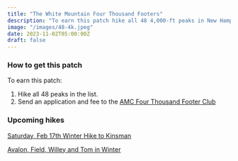 ```yaml
---
title: "The White Mountain Four Thousand Footers"
description: "To earn this patch hike all 48 4,000-ft peaks in New Hampshire"
image: "/images/48-4k.jpeg"
date: 2023-11-02T05:00:00Z
draft: false
---
```

### How to get this patch
To earn this patch:
1. Hike all 48 peaks in the list.
2. Send an application and fee to the [AMC Four Thousand Footer Club](https://amc4000footer.org)
### Upcoming hikes
[Saturday, Feb 17th Winter Hike to Kinsman](../hikes/hike-2024-02-17-kinsman)

[Avalon, Field, Willey and Tom in Winter](../hikes/hike-2024-02-17-avalon-field-tom-willey)
